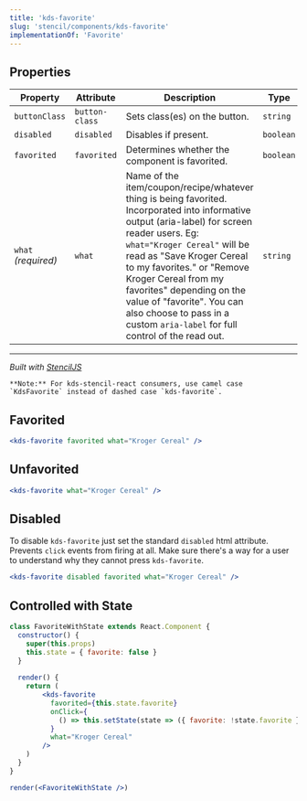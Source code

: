 ```yaml
---
title: 'kds-favorite'
slug: 'stencil/components/kds-favorite'
implementationOf: 'Favorite'
---
```

## Properties

| Property            | Attribute      | Description                                                                                                                                                                                                                                                                                                                                                                                            | Type      | Default     |
| ------------------- | -------------- | ------------------------------------------------------------------------------------------------------------------------------------------------------------------------------------------------------------------------------------------------------------------------------------------------------------------------------------------------------------------------------------------------------ | --------- | ----------- |
| `buttonClass`       | `button-class` | Sets class(es) on the button.                                                                                                                                                                                                                                                                                                                                                                          | `string`  | `undefined` |
| `disabled`          | `disabled`     | Disables if present.                                                                                                                                                                                                                                                                                                                                                                                   | `boolean` | `false`     |
| `favorited`         | `favorited`    | Determines whether the component is favorited.                                                                                                                                                                                                                                                                                                                                                         | `boolean` | `false`     |
| `what` _(required)_ | `what`         | Name of the item/coupon/recipe/whatever thing is being favorited. Incorporated into informative output (aria-label) for screen reader users. Eg: `what="Kroger Cereal"` will be read as "Save Kroger Cereal to my favorites." or "Remove Kroger Cereal from my favorites" depending on the value of "favorite". You can also choose to pass in a custom `aria-label` for full control of the read out. | `string`  | `undefined` |


----------------------------------------------

*Built with [StencilJS](https://stenciljs.com/)*



```Message { "props" : { "className" : "mb-16" } }
**Note:** For kds-stencil-react consumers, use camel case `KdsFavorite` instead of dashed case `kds-favorite`.
```

## Favorited

```jsx { "props": { "style": { "backgroundColor": "rgb(237, 239, 240)" } } }
<kds-favorite favorited what="Kroger Cereal" />
```

## Unfavorited

```jsx { "props": { "style": { "backgroundColor": "rgb(237, 239, 240)" } } }
<kds-favorite what="Kroger Cereal" />
```

## Disabled

To disable `kds-favorite` just set the standard `disabled` html attribute. Prevents `click` events from firing at all.
Make sure there's a way for a user to understand why they cannot press `kds-favorite`.

```jsx
<kds-favorite disabled favorited what="Kroger Cereal" />
```

## Controlled with State

```jsx { "props": { "style": { "backgroundColor": "rgb(237, 239, 240)" } } }
class FavoriteWithState extends React.Component {
  constructor() {
    super(this.props)
    this.state = { favorite: false }
  }
  
  render() {
    return (
        <kds-favorite
          favorited={this.state.favorite}
          onClick={
            () => this.setState(state => ({ favorite: !state.favorite }))
          }
          what="Kroger Cereal"
        />
    )
  }
}

render(<FavoriteWithState />)
```
